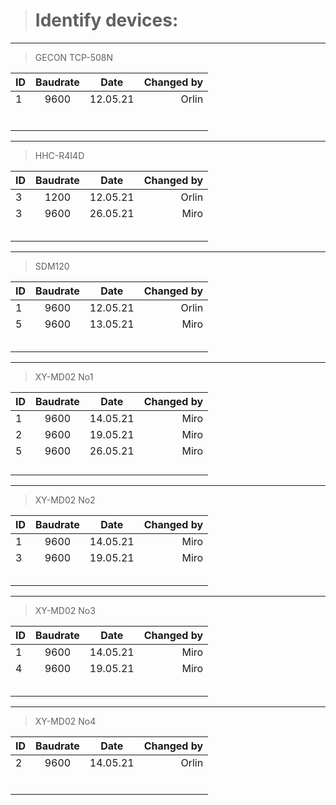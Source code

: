 > # Identify devices:

---
> GECON TCP-508N

| ID   | Baudrate  |   Date    | Changed by |
| :--- |    :----: |   :----:  |      ---:  |
| 1    |    9600   | 12.05.21  |   Orlin    |
|      |           |           |            |
|      |           |           |            |
|      |           |           |            |
|      |           |           |            |
|      |           |           |            |
|      |           |           |            |

---
> HHC-R4I4D

| ID   | Baudrate  |   Date    | Changed by |
| :--- |    :----: |   :----:  |      ---:  |
| 3    |    1200   | 12.05.21  |   Orlin    |
| 3    |    9600   | 26.05.21  |   Miro     |
|      |           |           |            |
|      |           |           |            |
|      |           |           |            |
|      |           |           |            |
|      |           |           |            |

---
> SDM120

| ID   | Baudrate  |   Date    | Changed by |
| :--- |    :----: |   :----:  |      ---:  |
| 1    |    9600   | 12.05.21  |   Orlin    |
| 5    |    9600   | 13.05.21  |   Miro     |
|      |           |           |            |
|      |           |           |            |
|      |           |           |            |
|      |           |           |            |
|      |           |           |            |

---
> XY-MD02 No1

| ID   | Baudrate  |   Date    | Changed by |
| :--- |    :----: |   :----:  |      ---:  |
| 1    |    9600   | 14.05.21  |   Miro     |
| 2    |    9600   | 19.05.21  |   Miro     |
| 5    |    9600   | 26.05.21  |   Miro     |
|      |           |           |            |
|      |           |           |            |
|      |           |           |            |
|      |           |           |            |

---
> XY-MD02 No2

| ID   | Baudrate  |   Date    | Changed by |
| :--- |    :----: |   :----:  |      ---:  |
| 1    |    9600   | 14.05.21  |   Miro     |
| 3    |    9600   | 19.05.21  |   Miro     |
|      |           |           |            |
|      |           |           |            |
|      |           |           |            |
|      |           |           |            |
|      |           |           |            |

---
> XY-MD02 No3

| ID   | Baudrate  |   Date    | Changed by |
| :--- |    :----: |   :----:  |      ---:  |
| 1    |    9600   | 14.05.21  |   Miro     |
| 4    |    9600   | 19.05.21  |   Miro     |
|      |           |           |            |
|      |           |           |            |
|      |           |           |            |
|      |           |           |            |
|      |           |           |            |

---
> XY-MD02 No4

| ID   | Baudrate  |   Date    | Changed by |
| :--- |    :----: |   :----:  |      ---:  |
| 2    |    9600   | 14.05.21  |   Orlin    |
|      |           |           |            |
|      |           |           |            |
|      |           |           |            |
|      |           |           |            |
|      |           |           |            |
|      |           |           |            |
